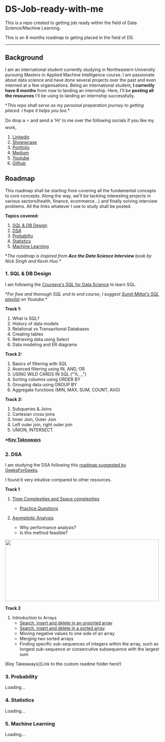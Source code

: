 # DS-Job-ready-with-me
This is a repo created to getting job ready within the field of Data Science/Machine Learning.

This is an 8 months roadmap to geting placed in the field of DS. 

---

## Background
I am an international student currently studying in Northeastern University pursuing Masters in Applied Machine Intelligence course. I am passionate about data science and have done several projects over the past and even interned at a few organisations.
Being an international student, **I currently have 8 months** from now to landing an internship. Here, I'll be **posting all the resources** I'll be using to landing an internship successfully. 

\**This repo shall serve as my personal preparation journey to getting placed. I hope it helps you too.*\*

Do drop a ⭐ and send a 'Hi' to me over the following socials if you like my work,
1. [Linkedin](https://linkedin.com/in/aditya-nikhil)
2. [Showwcase](https://www.showwcase.com/adityanikhil595)
2. [Portfolio](https://adityanikhil.github.io/main/)
3. [Medium](https://medium.com/@cracksunday.com)
4. [Youtube](https://www.youtube.com/user/DANstudiosable/videos?view_as=subscriber)
5. [Github](https://www.github.com/adityanikhil)

## Roadmap
This roadmap shall be starting from covering all the fundamental concepts to core concepts. Along the way, we'll be tackling interesting projects in various sectors(health, finance, ecommerce...) and finally solving interview problems. All the links whatever I use to study shall be posted. 

**Topics covered:** 
1. [SQL & DB Design](#1-sql--db-design)
2. [DSA](#2-dsa)
3. [Probabilty](#3-probability)
4. [Statistics](#4-statistics)
5. [Machine Learning](#5-machine-learning)

\**The roadmap is inspired from **Ace the Data Science Interview** book by Nick Singh and Kevin Huo.*\*

### 1. SQL & DB Design
I am following the [Coursera's SQL for Data Science](https://www.coursera.org/learn/sql-for-data-science) to learn SQL.

\**For free and thorough SQL end to end course, I suggest [Sumit Mittal's SQL playlist](https://www.youtube.com/watch?v=zAOUpVM6R6I&list=PLtgiThe4j67rAoPmnCQmcgLS4iIc5ungg) on Youtube.*\*

**Track 1:** 
  1. What is SQL?
  2. History of data models
  3. Relational vs Transactional Databases
  4. Creating tables 
  5. Retrieving data using Select 
  6. Data modeling and ER diagrams

**Track 2:**
  1. Basics of filtering with SQL
  2. Avanced filtering using IN, AND, OR
  3. USING WILD CARDS IN SQL ("%, _")
  4. Sorting columns using ORDER BY
  5. Grouping data using GROUP BY
  6. Aggregate functions (MIN, MAX, SUM, COUNT, AVG)

**Track 3:**
  1. Subqueries & Joins
  2. Cartesian cross joins
  3. Inner Join, Outer Join
  4. Left outer join, right outer join
  5. UNION, INTERSECT 

**⭐[Key Takeaways](1.%20SQL%20%26%20DB%20Design/README.md)**


### 2. DSA
I am studying the DSA following this [roadmap suggested by GeeksForGeeks](https://www.geeksforgeeks.org/complete-roadmap-to-learn-dsa-from-scratch/).

I found it very intuitive compared to other resources. 

**Track 1**
1. [Time Complexities and Space complexities](https://www.geeksforgeeks.org/understanding-time-complexity-simple-examples/)
    - [Practice Questions](https://www.geeksforgeeks.org/practice-questions-time-complexity-analysis/)

2. [Asymptotic Analysis](https://www.geeksforgeeks.org/asymptotic-notation-and-analysis-based-on-input-size-of-algorithms/)      
    - Why performance analysis?
    - Is this method feasible?  

<img src='https://media.geeksforgeeks.org/wp-content/cdn-uploads/mypic.png' width='500' height='200'>

**Track 2**
1. Introduction to Arrays
    - [Search, insert and delete in an unsorted array](https://www.geeksforgeeks.org/search-insert-and-delete-in-an-unsorted-array/)
    - [Search, insert and delete in a sorted array](https://www.geeksforgeeks.org/search-insert-and-delete-in-a-sorted-array/)
    - Moving negative values to one side of an array
    - Merging two sorted arrays
    - Finding specific sub-sequences of integers within the array, such as longest sub-sequence or consercutive subsequence with the largest sum

[Key Takeaways](Link to the custom readme folder here!)

### 3. Probability
Loading... 

### 4. Statistics
Loading... 

### 5. Machine Learning
Loading...
